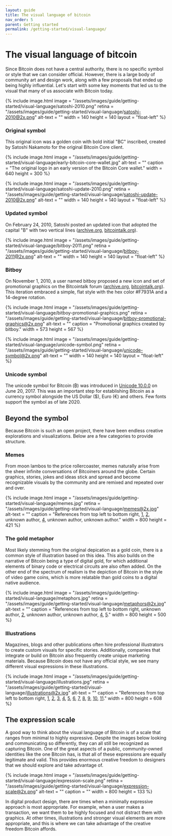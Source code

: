 ```yaml
---
layout: guide
title: The visual language of bitcoin
nav_order: 5
parent: Getting started
permalink: /getting-started/visual-language/
---
```


# The visual language of bitcoin

Since Bitcoin does not have a central authority, there is no specific symbol or style that we can consider official. However, there is a large body of community art and design work, along with a few proposals that ended up being highly influential. Let's start with some key moments that led us to the visual that many of us associate with Bitcoin today.

<div class="center" markdown="1">

{% include image.html
   image = "/assets/images/guide/getting-started/visual-language/satoshi-2010.png"
   retina = "/assets/images/guide/getting-started/visual-language/satoshi-2010@2x.png"
   alt-text = ""
   width = 140
   height = 140
   layout = "float-left"
%}

### Original symbol

This original icon was a golden coin with bold initial "BC" inscribed, created by Satoshi Nakamoto for the original Bitcoin Core client.

</div>

<div class="image-gallery" markdown="1">

{% include image.html
   image = "/assets/images/guide/getting-started/visual-language/early-bitcoin-core-wallet.jpg"
   alt-text = ""
   caption = "The original logo in an early version of the Bitcoin Core wallet."
   width = 640
   height = 300
%}

</div>

<div class="center" markdown="1">

{% include image.html
   image = "/assets/images/guide/getting-started/visual-language/satoshi-update-2010.png"
   retina = "/assets/images/guide/getting-started/visual-language/satoshi-update-2010@2x.png"
   alt-text = ""
   width = 140
   height = 140
   layout = "float-left"
%}

### Updated symbol

On February 24, 2010, Satoshi posted an updated icon that adopted the capital "B" with two vertical lines ([archive.org](https://web.archive.org/web/20130524055823/https://bitcointalk.org/index.php?topic=64.0), [bitcointalk.org](https://bitcointalk.org/index.php?topic=64.0)).

</div>

<div class="center" markdown="1">

{% include image.html
   image = "/assets/images/guide/getting-started/visual-language/bitboy-2011.png"
   retina = "/assets/images/guide/getting-started/visual-language/bitboy-2011@2x.png"
   alt-text = ""
   width = 140
   height = 140
   layout = "float-left"
%}

### Bitboy

On November 1, 2010, a user named bitboy proposed a new icon and set of promotional graphics on the Bitcointalk forum ([archive.org](https://web.archive.org/web/20130524191250/https://bitcointalk.org/index.php?topic=1631.0), [bitcointalk.org](https://bitcointalk.org/index.php?topic=1631.0)). This iteration embraced a simple, flat style with the hex color #F7931A and a 14-degree rotation.

</div>

<div class="image-gallery" markdown="1">

{% include image.html
   image = "/assets/images/guide/getting-started/visual-language/bitboy-promotional-graphics.png"
   retina = "/assets/images/guide/getting-started/visual-language/bitboy-promotional-graphics@2x.png"
   alt-text = ""
   caption = "Promotional graphics created by bitboy."
   width = 573
   height = 567
%}

</div>

<div class="center" markdown="1">

{% include image.html
   image = "/assets/images/guide/getting-started/visual-language/unicode-symbol.png"
   retina = "/assets/images/guide/getting-started/visual-language/unicode-symbol@2x.png"
   alt-text = ""
   width = 140
   height = 140
   layout = "float-left"
%}

### Unicode symbol

The unicode symbol for Bitcoin (₿) was introduced in [Unicode 10.0.0](http://www.unicode.org/versions/Unicode10.0.0/) on June 20, 2017. This was an important step for establishing Bitcoin as a currency symbol alongside the US Dollar ($), Euro (€) and others. Few fonts support the symbol as of late 2020.

</div>

## Beyond the symbol

Because Bitcoin is such an open project, there have been endless creative explorations and visualizations. Below are a few categories to provide structure.

### Memes

From moon lambos to the price rollercoaster, memes naturally arise from the sheer infinite conversations of Bitcoiners around the globe. Certain graphics, stories, jokes and ideas stick and spread and become recognizable visuals by the community and are remixed and repeated over and over.

<div class="image-gallery" markdown="1">

{% include image.html
   image = "/assets/images/guide/getting-started/visual-language/memes.jpg"
   retina = "/assets/images/guide/getting-started/visual-language/memes@2x.jpg"
   alt-text = ""
   caption = "References from top left to bottom right, <a href='http://www.brainlesstales.com/bitcoin-roller-coaster' target='_blank'>1</a>, <a href='https://www.reddit.com/r/Bitcoin/comments/1gagle/lol_new_bitcoin_billboard_in_san_jose_honey_badger/' target='_blank'>2</a>, unknown author, <a href='https://medium.com/@paulbars/magic-internet-money-how-a-reddit-ad-made-bitcoin-hit-1000-and-inspired-south-parks-art-b414ec7a5598' target='_blank'>4</a>, unknown author, unknown author."
   width = 800
   height = 421
%}

</div>

### The gold metaphor

Most likely stemming from the original depication as a gold coin, there is a common style of illustration based on this idea. This also builds on the narrative of Bitcoin being a type of digital gold, for which additional elements of binary code or electrical circuits are also often added. On the other end of the spectrum of realism is the depiction of Bitcoin in the style of video game coins, which is more relatable than gold coins to a digital native audience.

<div class="image-gallery" markdown="1">

{% include image.html
   image = "/assets/images/guide/getting-started/visual-language/metaphors.jpg"
   retina = "/assets/images/guide/getting-started/visual-language/metaphors@2x.jpg"
   alt-text = ""
   caption = "References from top left to bottom right, unknown author, <a href='https://www.freepik.com/free-vector/bitcoin-design_2082416.htm' target='_blank'>2</a>, unknown author, unknown author, <a href='https://wall.alphacoders.com/big.php?i=794593' target='_blank'>4</a>, <a href='https://wall.alphacoders.com/big.php?i=939776' target='_blank'>5</a>."
   width = 800
   height = 500
%}

</div>

### Illustrations

Magazines, blogs and other publications often hire professional illustrators to create custom visuals for specific stories. Additionally, companies that integrate or build on Bitcoin also frequently create unique marketing materials. Because Bitcoin does not have any official style, we see many different visual expressions in these illustrations.

<div class="image-gallery" markdown="1">

{% include image.html
   image = "/assets/images/guide/getting-started/visual-language/illustrations.jpg"
   retina = "/assets/images/guide/getting-started/visual-language/illustrations@2x.jpg"
   alt-text = ""
   caption = "References from top left to bottom right, <a href='https://www.behance.net/gallery/66922301/Cryptoshop_Spot' target='_blank'>1</a>, <a href='https://www.behance.net/gallery/16903103/INSIDE-THE-WILD-WORLD-OF-BITCOIN' target='_blank'>2</a>, <a href='https://www.behance.net/gallery/25226745/Bitcoin-Illustration-for-an-internal-corporale-mag' target='_blank'>3</a>, <a href='https://www.behance.net/gallery/55850063/Waiting-for-Bitcoin' target='_blank'>4</a>, <a href='https://www.behance.net/gallery/56839949/The-Bitcoin-Knight' target='_blank'>5</a>, <a href='https://www.behance.net/gallery/58381785/Cryptocurrency' target='_blank'>6</a>, <a href='https://www.behance.net/gallery/59591697/Miss-Currency' target='_blank'>7</a>, <a href='https://www.behance.net/gallery/59920255/WIRED-Backchannel-The-Future-of-Bitcoin' target='_blank'>8</a>, <a href='https://mercuryo.io' target='_blank'>9</a>, <a href='' target='_blank'>10</a>, <a href='https://cash.app/bitcoin' target='_blank'>11</a>."
   width = 800
   height = 608
%}

</div>

## The expression scale

A good way to think about the visual language of Bitcoin is of a scale that ranges from minimal to highly expressive. Despite the images below looking and communicating so differently, they can all still be recognized as capturing Bitcoin. One of the great aspects of a public, community-owned identities like the one Bitcoin has, is that all of these expressions are equally legitimate and valid. This provides enormous creative freedom to designers that we should explore and take advantage of.

{% include image.html
   image = "/assets/images/guide/getting-started/visual-language/expression-scale.png"
   retina = "/assets/images/guide/getting-started/visual-language/expression-scale@2x.png"
   alt-text = ""
   caption = ""
   width = 800
   height = 133
%}

In digital product design, there are times when a minimally expressive approach is most appropriate. For example, when a user makes a transaction, we want them to be highly focused and not distract them with graphics. At other times, illustrations and stronger visual elements are more appropriate, and this is where we can take advantage of the creative freedom Bitcoin affords.


